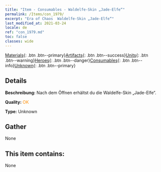 ```yaml
---
title: "Item - Consumables - Waldelfe-Skin „Jade-Elfe“"
permalink: /Items/con_1979/
excerpt: "Era of Chaos  Waldelfe-Skin „Jade-Elfe“"
last_modified_at: 2021-03-24
locale: de
ref: "con_1979.md"
toc: false
classes: wide
---
```

 [Materials](/de/Items/){: .btn .btn--primary}[Artifacts](/de/Items/Artifacts/){: .btn .btn--success}[Units](/de/Items/Units/){: .btn .btn--warning}[Heroes](/de/Items/Heroes/){: .btn .btn--danger}[Consumables](/de/Items/Consumables/){: .btn .btn--info}[Unknown](/de/Items/Unknown/){: .btn .btn--primary}

## Details
 **Beschreibung:** Nach dem Öffnen erhältst du die Waldelfe-Skin „Jade-Elfe“.

 **Quality:** <span style="color: #FF8C00">OK</span>

 **Type:** Unknown

## Gather

  None

## This item contains:

  None

